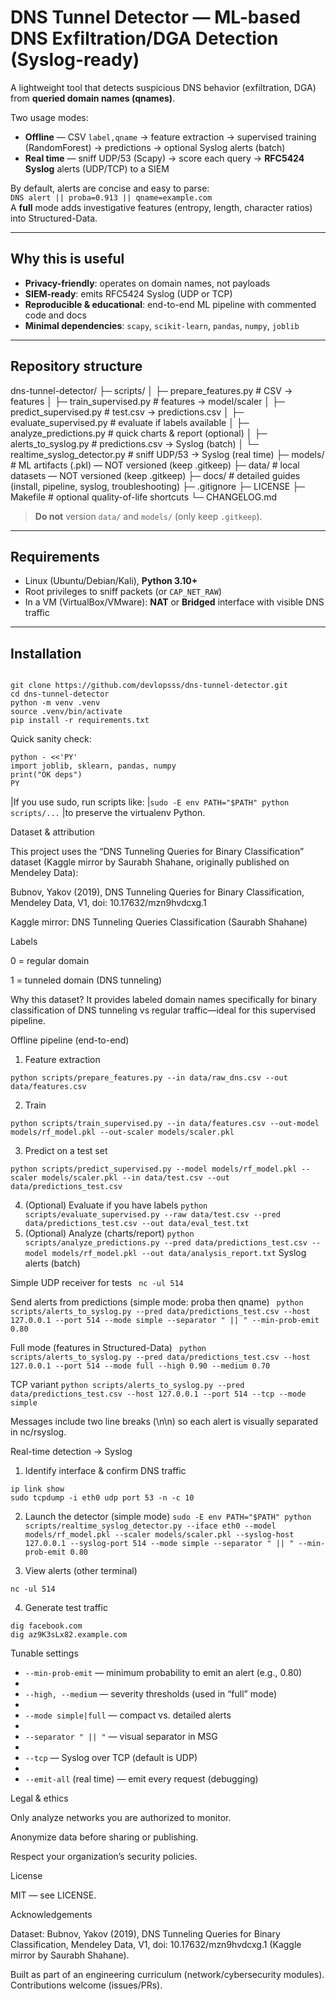
# DNS Tunnel Detector — ML-based DNS Exfiltration/DGA Detection (Syslog-ready)

A lightweight tool that detects suspicious DNS behavior (exfiltration, DGA) from **queried domain names (qnames)**.

Two usage modes:
- **Offline** — CSV `label,qname` → feature extraction → supervised training (RandomForest) → predictions → optional Syslog alerts (batch)
- **Real time** — sniff UDP/53 (Scapy) → score each query → **RFC5424 Syslog** alerts (UDP/TCP) to a SIEM

By default, alerts are concise and easy to parse:  
`DNS alert || proba=0.913 || qname=example.com`  
A **full** mode adds investigative features (entropy, length, character ratios) into Structured-Data.

---

## Why this is useful

- **Privacy-friendly**: operates on domain names, not payloads
- **SIEM-ready**: emits RFC5424 Syslog (UDP or TCP)
- **Reproducible & educational**: end-to-end ML pipeline with commented code and docs
- **Minimal dependencies**: `scapy`, `scikit-learn`, `pandas`, `numpy`, `joblib`

---

## Repository structure

dns-tunnel-detector/
├─ scripts/
│ ├─ prepare_features.py # CSV -> features
│ ├─ train_supervised.py # features -> model/scaler
│ ├─ predict_supervised.py # test.csv -> predictions.csv
│ ├─ evaluate_supervised.py # evaluate if labels available
│ ├─ analyze_predictions.py # quick charts & report (optional)
│ ├─ alerts_to_syslog.py # predictions.csv -> Syslog (batch)
│ └─ realtime_syslog_detector.py # sniff UDP/53 -> Syslog (real time)
├─ models/ # ML artifacts (.pkl) — NOT versioned (keep .gitkeep)
├─ data/ # local datasets — NOT versioned (keep .gitkeep)
├─ docs/ # detailed guides (install, pipeline, syslog, troubleshooting)
├─ .gitignore
├─ LICENSE
├─ Makefile # optional quality-of-life shortcuts
└─ CHANGELOG.md



> **Do not** version `data/` and `models/` (only keep `.gitkeep`).

---

## Requirements

- Linux (Ubuntu/Debian/Kali), **Python 3.10+**
- Root privileges to sniff packets (or `CAP_NET_RAW`)
- In a VM (VirtualBox/VMware): **NAT** or **Bridged** interface with visible DNS traffic

---

## Installation

```

git clone https://github.com/devlopsss/dns-tunnel-detector.git
cd dns-tunnel-detector
python -m venv .venv
source .venv/bin/activate
pip install -r requirements.txt

```

Quick sanity check:


```
python - <<'PY'
import joblib, sklearn, pandas, numpy
print("OK deps")
PY
```


|If you use sudo, run scripts like:
|`sudo -E env PATH="$PATH" python scripts/...`
|to preserve the virtualenv Python.

Dataset & attribution

This project uses the “DNS Tunneling Queries for Binary Classification” dataset (Kaggle mirror by Saurabh Shahane, originally published on Mendeley Data):

Bubnov, Yakov (2019), DNS Tunneling Queries for Binary Classification, Mendeley Data, V1, doi: 10.17632/mzn9hvdcxg.1

Kaggle mirror: DNS Tunneling Queries Classification (Saurabh Shahane)

Labels

0 = regular domain

1 = tunneled domain (DNS tunneling)

Why this dataset?
It provides labeled domain names specifically for binary classification of DNS tunneling vs regular traffic—ideal for this supervised pipeline.




Offline pipeline (end-to-end)

1) Feature extraction
```
python scripts/prepare_features.py --in data/raw_dns.csv --out data/features.csv

```
2) Train

`python scripts/train_supervised.py --in data/features.csv --out-model models/rf_model.pkl --out-scaler models/scaler.pkl
`

3) Predict on a test set

`python scripts/predict_supervised.py --model models/rf_model.pkl --scaler models/scaler.pkl --in data/test.csv --out data/predictions_test.csv
`

4) (Optional) Evaluate if you have labels
`
python scripts/evaluate_supervised.py --raw data/test.csv --pred data/predictions_test.csv --out data/eval_test.txt
`
5) (Optional) Analyze (charts/report)
`
python scripts/analyze_predictions.py --pred data/predictions_test.csv --model models/rf_model.pkl --out data/analysis_report.txt
`
Syslog alerts (batch)

Simple UDP receiver for tests
`
nc -ul 514`


Send alerts from predictions (simple mode: proba then qname)
`
python scripts/alerts_to_syslog.py --pred data/predictions_test.csv --host 127.0.0.1 --port 514 --mode simple --separator " || " --min-prob-emit 0.80`


Full mode (features in Structured-Data)
`
python scripts/alerts_to_syslog.py --pred data/predictions_test.csv --host 127.0.0.1 --port 514 --mode full --high 0.90 --medium 0.70`


TCP variant
`
python scripts/alerts_to_syslog.py --pred data/predictions_test.csv --host 127.0.0.1 --port 514 --tcp --mode simple
`

Messages include two line breaks (\n\n) so each alert is visually separated in nc/rsyslog.

Real-time detection → Syslog

1) Identify interface & confirm DNS traffic
```
ip link show
sudo tcpdump -i eth0 udp port 53 -n -c 10
```

2) Launch the detector (simple mode)
`
sudo -E env PATH="$PATH" python scripts/realtime_syslog_detector.py --iface eth0 --model models/rf_model.pkl --scaler models/scaler.pkl --syslog-host 127.0.0.1 --syslog-port 514 --mode simple --separator " || " --min-prob-emit 0.80
`

3) View alerts (other terminal)

`nc -ul 514`

4) Generate test traffic
```
dig facebook.com
dig az9K3sLx82.example.com
```

Tunable settings

- `--min-prob-emit` — minimum probability to emit an alert (e.g., 0.80)
- 
- `--high, --medium` — severity thresholds (used in “full” mode)
- 
- `--mode simple|full` — compact vs. detailed alerts
- 
- `--separator " || "` — visual separator in MSG
- 
- `--tcp` — Syslog over TCP (default is UDP)
- 
- `--emit-all` (real time) — emit every request (debugging)

Legal & ethics

Only analyze networks you are authorized to monitor.

Anonymize data before sharing or publishing.

Respect your organization’s security policies.

License

MIT — see LICENSE.

Acknowledgements

Dataset: Bubnov, Yakov (2019), DNS Tunneling Queries for Binary Classification, Mendeley Data, V1, doi: 10.17632/mzn9hvdcxg.1 (Kaggle mirror by Saurabh Shahane).

Built as part of an engineering curriculum (network/cybersecurity modules). Contributions welcome (issues/PRs).